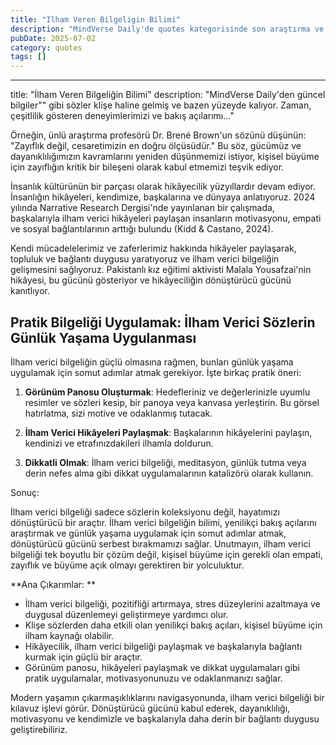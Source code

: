 ```yaml
---
title: "Ilham Veren Bilgeligin Bilimi"
description: "MindVerse Daily'de quotes kategorisinde son araştırma ve içgörüler keşfedin."
pubDate: 2025-07-02
category: quotes
tags: []
---
```


---
title: "İlham Veren Bilgeliğin Bilimi"
description: "MindVerse Daily'den güncel bilgiler"" gibi sözler klişe haline gelmiş ve bazen yüzeyde kalıyor. Zaman, çeşitlilik gösteren deneyimlerimizi ve bakış açılarımı..."

Örneğin, ünlü araştırma profesörü Dr. Brené Brown'un sözünü düşünün: "Zayıflık değil, cesaretimizin en doğru ölçüsüdür." Bu söz, gücümüz ve dayanıklılığımızın kavramlarını yeniden düşünmemizi istiyor, kişisel büyüme için zayıflığın kritik bir bileşeni olarak kabul etmemizi teşvik ediyor.

İnsanlık kültürünün bir parçası olarak hikâyecilik yüzyıllardır devam ediyor. İnsanlığın hikâyeleri, kendimize, başkalarına ve dünyaya anlatıyoruz. 2024 yılında Narrative Research Dergisi'nde yayınlanan bir çalışmada, başkalarıyla ilham verici hikâyeleri paylaşan insanların motivasyonu, empati ve sosyal bağlantılarının arttığı bulundu (Kidd & Castano, 2024).

Kendi mücadelelerimiz ve zaferlerimiz hakkında hikâyeler paylaşarak, topluluk ve bağlantı duygusu yaratıyoruz ve ilham verici bilgeliğin gelişmesini sağlıyoruz. Pakistanlı kız eğitimi aktivisti Malala Yousafzai'nin hikâyesi, bu gücünü gösteriyor ve hikâyeciliğin dönüştürücü gücünü kanıtlıyor.

## **Pratik Bilgeliği Uygulamak: İlham Verici Sözlerin Günlük Yaşama Uygulanması**

İlham verici bilgeliğin güçlü olmasına rağmen, bunları günlük yaşama uygulamak için somut adımlar atmak gerekiyor. İşte birkaç pratik öneri: 

1. **Görünüm Panosu Oluşturmak**: Hedefleriniz ve değerlerinizle uyumlu resimler ve sözleri kesip, bir panoya veya kanvasa yerleştirin. Bu görsel hatırlatma, sizi motive ve odaklanmış tutacak.

2. **İlham Verici Hikâyeleri Paylaşmak**: Başkalarının hikâyelerini paylaşın, kendinizi ve etrafınızdakileri ilhamla doldurun.

3. **Dikkatli Olmak**: İlham verici bilgeliği, meditasyon, günlük tutma veya derin nefes alma gibi dikkat uygulamalarının katalizörü olarak kullanın.

Sonuç: 

İlham verici bilgeliği sadece sözlerin koleksiyonu değil, hayatımızı dönüştürücü bir araçtır. İlham verici bilgeliğin bilimi, yenilikçi bakış açılarını araştırmak ve günlük yaşama uygulamak için somut adımlar atmak, dönüştürücü gücünü serbest bırakmamızı sağlar. Unutmayın, ilham verici bilgeliği tek boyutlu bir çözüm değil, kişisel büyüme için gerekli olan empati, zayıflık ve büyüme açık olmayı gerektiren bir yolculuktur.

**Ana Çıkarımlar: **

* İlham verici bilgeliği, pozitifliği artırmaya, stres düzeylerini azaltmaya ve duygusal düzenlemeyi geliştirmeye yardımcı olur.
* Klişe sözlerden daha etkili olan yenilikçi bakış açıları, kişisel büyüme için ilham kaynağı olabilir.
* Hikâyecilik, ilham verici bilgeliği paylaşmak ve başkalarıyla bağlantı kurmak için güçlü bir araçtır.
* Görünüm panosu, hikâyeleri paylaşmak ve dikkat uygulamaları gibi pratik uygulamalar, motivasyonunuzu ve odaklanmanızı sağlar.

Modern yaşamın çıkarmaşıklıklarını navigasyonunda, ilham verici bilgeliği bir kılavuz işlevi görür. Dönüştürücü gücünü kabul ederek, dayanıklılığı, motivasyonu ve kendimizle ve başkalarıyla daha derin bir bağlantı duygusu geliştirebiliriz.